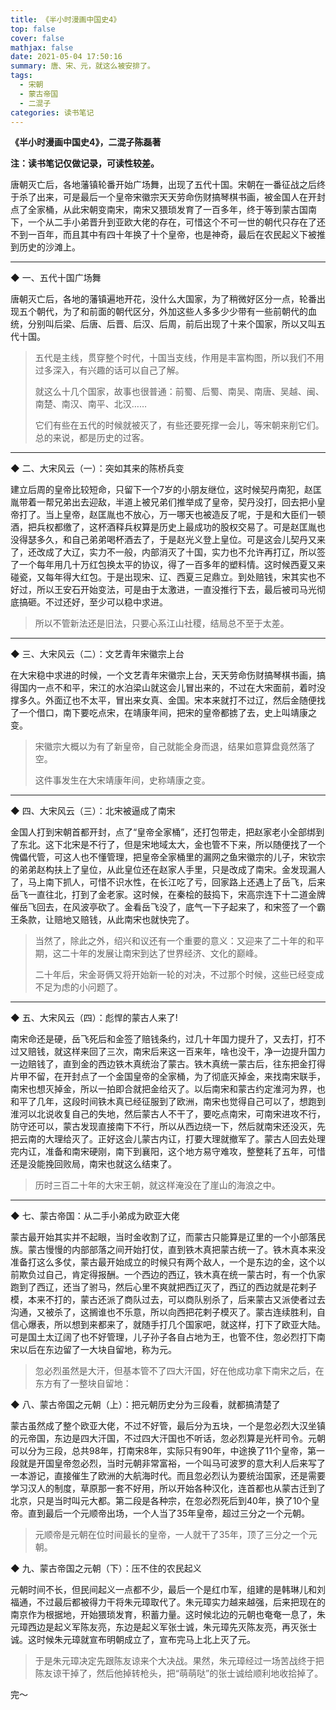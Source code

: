 ```yaml
---
title: 《半小时漫画中国史4》
top: false
cover: false
mathjax: false
date: 2021-05-04 17:50:16
summary: 唐、宋、元，就这么被安排了。
tags: 
  - 宋朝 
  - 蒙古帝国
  - 二混子
categories: 读书笔记
---
```


**《半小时漫画中国史4》，二混子陈磊著**

**注：读书笔记仅做记录，可读性较差。**

唐朝灭亡后，各地藩镇轮番开始广场舞，出现了五代十国。宋朝在一番征战之后终于杀了出来，可是最后一个皇帝宋徽宗天天劳命伤财搞琴棋书画，被金国人在开封点了全家桶，从此宋朝变南宋，南宋又猥琐发育了一百多年，终于等到蒙古国南下，一个从二手小弟晋升到亚欧大佬的存在，可惜这个不可一世的朝代只存在了还不到一百年，而且其中有四十年换了十个皇帝，也是神奇，最后在农民起义下被推到历史的沙滩上。 

---

◆ 一、五代十国广场舞

唐朝灭亡后，各地的藩镇遍地开花，没什么大国家，为了稍微好区分一点，轮番出现五个朝代，为了和前面的朝代区分，外加这些人多多少少带有一些前朝代的血统，分别叫后梁、后唐、后晋、后汉、后周，前后出现了十来个国家，所以又叫五代十国。

> 五代是主线，贯穿整个时代，十国当支线，作用是丰富构图，所以我们不用过多深入，有兴趣的话可以自己了解。
>
> 就这么十几个国家，故事也很普通：前蜀、后蜀、南吴、南唐、吴越、闽、南楚、南汉、南平、北汉……
>
> 它们有些在五代的时候就被灭了，有些还要死撑一会儿，等宋朝来削它们。总的来说，都是历史的过客。

---

◆ 二、大宋风云（一）：突如其来的陈桥兵变

建立后周的皇帝比较短命，只留下一个7岁的小朋友继位，这时候契丹南犯，赵匡胤带着一帮兄弟出去迎敌，半道上被兄弟们推举成了皇帝，契丹没打，回去把小皇帝打了。当上皇帝，赵匡胤也不放心，万一哪天也被造反了呢，于是和大臣们一顿酒，把兵权都缴了，这杯酒释兵权算是历史上最成功的股权交易了。可是赵匡胤也没得瑟多久，和自己弟弟喝杯酒去了，于是赵光义登上皇位。可是这会儿契丹又来了，还改成了大辽，实力不一般，内部消灭了十国，实力也不允许再打辽，所以签了一个每年用几十万红包换太平的协议，得了一百多年的塑料情。这时候西夏又来碰瓷，又每年得大红包。于是出现宋、辽、西夏三足鼎立。到处赔钱，宋其实也不好过，所以王安石开始变法，可是由于太激进，一直没推行下去，最后被司马光彻底搞砸。不过还好，至少可以稳中求进。

> 所以不管新法还是旧法，只要心系江山社稷，结局总不至于太差。

---

◆ 三、大宋风云（二）：文艺青年宋徽宗上台

在大宋稳中求进的时候，一个文艺青年宋徽宗上台，天天劳命伤财搞琴棋书画，搞得国内一点不和平，宋江的水泊梁山就这会儿冒出来的，不过在大宋面前，着时没撑多久。外面辽也不太平，冒出来女真、金国。宋本来就打不过辽，然后金随便找了一个借口，南下要吃点宋，在靖康年间，把宋的皇帝都掳了去，史上叫靖康之变。

> 宋徽宗大概以为有了新皇帝，自己就能全身而退，结果如意算盘竟然落了空。
>
> 这件事发生在大宋靖康年间，史称靖康之变。

---

◆ 四、大宋风云（三）：北宋被逼成了南宋

金国人打到宋朝首都开封，点了“皇帝全家桶”，还打包带走，把赵家老小全部绑到了东北。这下北宋是不行了，但是宋地域太大，金也管不下来，所以随便找了一个傀儡代管，可这人也不懂管理，把皇帝全家桶里的漏网之鱼宋徽宗的儿子，宋钦宗的弟弟赵构扶上了皇位，从此皇位还在赵家人手里，只是改成了南宋。金发现漏人了，马上南下抓人，可惜不识水性，在长江吃了亏，回家路上还遇上了岳飞，后来岳飞一直往北，打到了金老家。这时候，在秦桧的鼓捣下，宋高宗连下十二道金牌催岳飞回去，在风波亭砍了。金看岳飞没了，底气一下子起来了，和宋签了一个霸王条款，让赔地又赔钱，从此南宋也就快完了。

> 当然了，除此之外，绍兴和议还有一个重要的意义：又迎来了二十年的和平期，这二十年的发展让南宋到达了世界经济、文化的巅峰。
>
> 二十年后，宋金哥俩又将开始新一轮的对决，不过那个时候，这些已经变成不足为虑的小问题了。

---

◆ 五、大宋风云（四）：彪悍的蒙古人来了!

南宋命还是硬，岳飞死后和金签了赔钱条约，过几十年国力提升了，又去打，打不过又赔钱，就这样来回了三次，南宋后来这一百来年，啥也没干，净一边提升国力一边赔钱了，直到金的西边铁木真统治了蒙古。铁木真统一蒙古后，往东把金打得片甲不留，在开封点了一个金国皇帝的全家桶，为了彻底灭掉金，来找南宋联手，南宋也想灭掉金，所以一拍即合就把金给灭了。以后南宋和蒙古约定淮河为界，也和平了几年，这段时间铁木真已经征服到了欧洲，南宋也觉得自己可以了，想跑到淮河以北说收复自己的失地，然后蒙古人不干了，要吃点南宋，可南宋进攻不行，防守还可以，蒙古发现直接南下不行，所以从西边绕一下，然后就南宋还没灭，先把云南的大理给灭了。正好这会儿蒙古内讧，打要大理就撤军了。蒙古人回去处理完内讧，准备和南宋硬刚，南下到襄阳，这个地方易守难攻，整整耗了五年，可惜还是没能挽回败局，南宋也就这么结束了。

> 历时三百二十年的大宋王朝，就这样淹没在了崖山的海浪之中。

---

◆ 七、蒙古帝国：从二手小弟成为欧亚大佬

蒙古最开始其实并不起眼，当时金收割了辽，而蒙古只能算是辽里的一个小部落民族。蒙古慢慢的内部部落之间开始打仗，直到铁木真把蒙古统一了。铁木真本来没准备打这么多仗，蒙古最开始成立的时候只有两个敌人，一个是东边的金，这个以前欺负过自己，肯定得报酬。一个西边的西辽，铁木真在统一蒙古时，有一个仇家跑到了西辽，还当了驸马，然后心里不爽就把西辽灭了，西辽的西边就是花剌子模，本来不打的，蒙古还派了商队过去，可以商队别杀了，后来蒙古又派使者过去沟通，又被杀了，这搁谁也不乐意，所以向西把花剌子模灭了。蒙古连续胜利，自信心爆表，所以想到来都来了，就随手打几个国家吧，就这样，打下了欧亚大陆。可是国土太辽阔了也不好管理，儿子孙子各自占地为王，也管不住，忽必烈打下南宋以后在东边留了一大块自留地，称为元。

> 忽必烈虽然是大汗，但基本管不了四大汗国，好在他成功拿下南宋之后，在东方有了一整块自留地：



◆ 八、蒙古帝国之元朝（上）：把元朝历史分为三段看，就都搞清楚了

蒙古虽然成了整个欧亚大佬，不过不好管，最后分为五块，一个是忽必烈大汉坐镇的元帝国，东边是四大汗国，不过四大汗国也不听话，忽必烈算是光杆司令。元朝可以分为三段，总共98年，打南宋8年，实际只有90年，中途换了11个皇帝，第一段就是开国皇帝忽必烈，当时元朝非常富裕，一个叫马可波罗的意大利人后来写了一本游记，直接催生了欧洲的大航海时代。而且忽必烈认为要统治国家，还是需要学习汉人的制度，草原那一套不好用，所以开始各种汉化，连首都也从蒙古迁到了北京，只是当时叫元大都。第二段是各种宗，在忽必烈死后到40年，换了10个皇帝。直到最后一个元顺帝出场，一个人当了35年皇帝，超过三分之一个元朝。

> 元顺帝是元朝在位时间最长的皇帝，一人就干了35年，顶了三分之一个元朝。



◆ 九、蒙古帝国之元朝（下）：压不住的农民起义

元朝时间不长，但民间起义一点都不少，最后一个是红巾军，组建的是韩琳儿和刘福通，不过最后都被得力干将朱元璋取代了。朱元璋实力越来越强，后来把现在的南京作为根据地，开始猥琐发育，积蓄力量。这时候北边的元朝也奄奄一息了，朱元璋西边是起义军陈友亮，东边是起义军张士诚，朱元璋先灭陈友亮，再灭张士诚。这时候朱元璋就宣布明朝成立了，宣布完马上北上灭了元。

> 于是朱元璋决定先跟陈友谅来个大决战。果然，朱元璋经过一场苦战终于把陈友谅干掉了，然后他掉转枪头，把“萌萌哒”的张士诚给顺利地收拾掉了。



完～ 